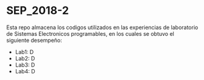 # SEP_2018-2

Esta repo almacena los codigos utilizados en las experiencias de laboratorio de
Sistemas Electronicos programables, en los cuales se obtuvo el siguiente desempeño:
* Lab1: D
* Lab2: D
* Lab3: D
* Lab4: D
